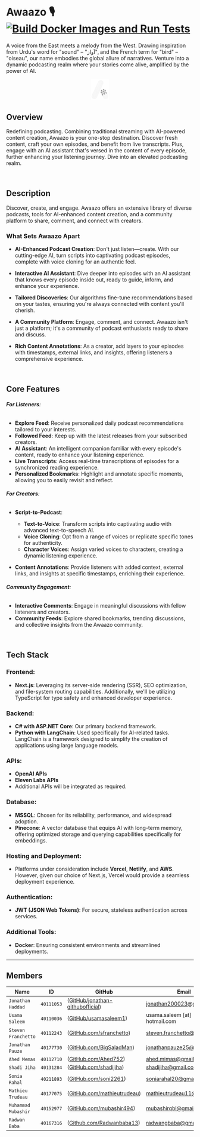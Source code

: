 



# Awaazo 🎙️ [![Build Docker Images and Run Tests](https://github.com/awaazo/awaazo/actions/workflows/build-services.yml/badge.svg)](https://github.com/awaazo/awaazo/actions/workflows/build-services.yml)



A voice from the East meets a melody from the West. Drawing inspiration from Urdu's word for "sound" – "آواز", and the French term for "bird" – "oiseau", our name embodies the global allure of narratives. Venture into a dynamic podcasting realm where your stories come alive, amplified by the power of AI.

<p align="center">
  <img src="frontend/public/logo_white.svg" alt="Awaazo Logo" width="50px" />
</p>

## Overview

Redefining podcasting. Combining traditional streaming with AI-powered content creation, Awaazo is your one-stop destination. Discover fresh content, craft your own episodes, and benefit from live transcripts. Plus, engage with an AI assistant that's versed in the content of every episode, further enhancing your listening journey. Dive into an elevated podcasting realm.

<br>

## Description

Discover, create, and engage. Awaazo offers an extensive library of diverse podcasts, tools for AI-enhanced content creation, and a community platform to share, comment, and connect with creators.


### What Sets Awaazo Apart

- **AI-Enhanced Podcast Creation**: Don't just listen—create. With our cutting-edge AI, turn scripts into captivating podcast episodes, complete with voice cloning for an authentic feel.
  
- **Interactive AI Assistant**: Dive deeper into episodes with an AI assistant that knows every episode inside out, ready to guide, inform, and enhance your experience.
  
- **Tailored Discoveries**: Our algorithms fine-tune recommendations based on your tastes, ensuring you're always connected with content you'll cherish.

- **A Community Platform**: Engage, comment, and connect. Awaazo isn't just a platform; it's a community of podcast enthusiasts ready to share and discuss.

- **Rich Content Annotations**: As a creator, add layers to your episodes with timestamps, external links, and insights, offering listeners a comprehensive experience.

<br>


## Core Features

###### **For Listeners**:
- **Explore Feed**: Receive personalized daily podcast recommendations tailored to your interests.
- **Followed Feed**: Keep up with the latest releases from your subscribed creators.
- **AI Assistant**: An intelligent companion familiar with every episode's content, ready to enhance your listening experience.
- **Live Transcripts**: Access real-time transcriptions of episodes for a synchronized reading experience.
- **Personalized Bookmarks**: Highlight and annotate specific moments, allowing you to easily revisit and reflect.

###### **For Creators**:
- **Script-to-Podcast**:
  - **Text-to-Voice**: Transform scripts into captivating audio with advanced text-to-speech AI.
  - **Voice Cloning**: Opt from a range of voices or replicate specific tones for authenticity.
  - **Character Voices**: Assign varied voices to characters, creating a dynamic listening experience.
  
- **Content Annotations**: Provide listeners with added context, external links, and insights at specific timestamps, enriching their experience.

###### **Community Engagement**:
- **Interactive Comments**: Engage in meaningful discussions with fellow listeners and creators.
- **Community Feeds**: Explore shared bookmarks, trending discussions, and collective insights from the Awaazo community.


<br>

## Tech Stack

### Frontend:
- **Next.js**: Leveraging its server-side rendering (SSR), SEO optimization, and file-system routing capabilities. Additionally, we'll be utilizing TypeScript for type safety and enhanced developer experience.

### Backend:
- **C# with ASP.NET Core**: Our primary backend framework.
- **Python with LangChain**: Used specifically for AI-related tasks. LangChain is a framework designed to simplify the creation of applications using large language models.
### APIs:
- **OpenAI APIs**
- **Eleven Labs APIs**
- Additional APIs will be integrated as required.

### Database:
- **MSSQL**: Chosen for its reliability, performance, and widespread adoption.
- **Pinecone**: A vector database that equips AI with long-term memory, offering optimized storage and querying capabilities specifically for embeddings.

### Hosting and Deployment:
- Platforms under consideration include **Vercel**, **Netlify**, and **AWS**. However, given our choice of Next.js, Vercel would provide a seamless deployment experience.

### Authentication:
- **JWT (JSON Web Tokens)**: For secure, stateless authentication across services.

### Additional Tools:
- **Docker**: Ensuring consistent environments and streamlined deployments.

---

## Members



|   Name   | ID      | GitHub   | Email  
| ------------- | ------------- | --------    | -------- |
| `Jonathan Haddad`         | `40111053`         | ([GitHub/jonathan-githubofficial](https://github.com/jonathan-githubofficial))   | jonathan200023@gmail.com
| `Usama Saleem`         | `40110036`         | ([GitHub/usamasaleem1](https://github.com/usamasaleem1))   | usama.saleem [at] hotmail.com
| `Steven Franchetto`         | `40112243`         | ([GitHub.com/sfranchetto](https://github.com/sfranchetto))   | steven.franchetto@gmail.com
| `Jonathan Pauze`         | `40177730`         | ([GitHub.com/BigSaladMan](https://github.com/BigSaladMan))   | jonathanpauze25@gmail.com
| `Ahed Memas`         | `40112710`         | ([GitHub.com/Ahed752](https://github.com/Ahed752))   | ahed.mimas@gmail.com 
| `Shadi Jiha`         | `40131284`         | ([GitHub.com/shadijiha](https://github.com/shadijiha))   | shadijiha@gmail.com
| `Sonia Rahal`         | `40211893`         | ([GitHub.com/soni2261](https://github.com/soni2261))   | soniarahal20@gmail.com
| `Mathieu Trudeau`         | `40177075`         | ([GitHub.com/mathieutrudeau](https://github.com/mathieutrudeau))   | mathieutrudeau11@gmail.com
| `Muhammad Mubashir`         | `40152977`         | ([GitHub.com/mubashir494](https://github.com/mubashir494))   |  mubashirqbl@gmail.com
| `Radwan Baba`         | `40167316`         | ([Github.com/Radwanbaba13](https://github.com/Radwanbaba13))   |  radwangbaba@gmail.com
